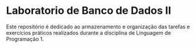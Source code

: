 # Laboratorio de Banco de Dados II
Este repositório é dedicado ao armazenamento e organização das tarefas e exercícios práticos realizados durante a disciplina de Linguagem de Programação 1.

